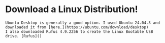 # Download a Linux Distribution! 
    Ubuntu Desktop is generally a good option. I used Ubuntu 24.04.3 and downloaded it from [here.](https://ubuntu.com/download/desktop)
    I also downloaded Rufus 4.9.2256 to create the Linux Bootable USB drive. [Rufus]()